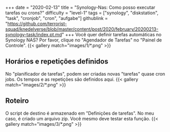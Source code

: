 +++
date = "2020-02-13"
title = "Synology-Nas: Como posso executar tarefas ou crons?"
difficulty = "level-1"
tags = ["synology", "diskstation", "task", "cronjob", "cron", "aufgabe"]
githublink = "https://github.com/terrorist-squad/knedelverse/blob/master/content/post/2020/february/20200213-synology-task/index.pt.md"
+++
Você quer definir tarefas automáticas no Synology NAS? Por favor, clique no "Agendador de Tarefas" no "Painel de Controle".
{{< gallery match="images/1/*.png" >}}

## Horários e repetições definidos
No "planificador de tarefas", podem ser criadas novas "tarefas" quase cron jobs. Os tempos e as repetições são definidos aqui.
{{< gallery match="images/2/*.png" >}}

## Roteiro
O script de destino é armazenado em "Definições de tarefas". No meu caso, é criado um arquivo zip. Você mesmo deve testar esta função.
{{< gallery match="images/3/*.png" >}}